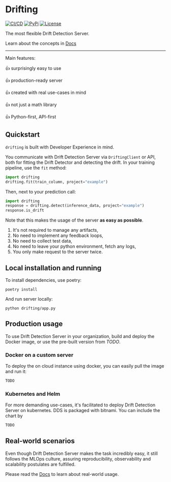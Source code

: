 # Drifting

[![CI/CD](https://github.com/smolendawid/cacha/actions/workflows/cicd.yaml/badge.svg)](https://github.com/sign-ai/drifting/actions/workflows/precommit.yaml)
[![PyPi](https://img.shields.io/pypi/v/cacha?label=PyPI&logo=pypi)](https://pypi.org/project/cacha/)
[![License](https://img.shields.io/pypi/l/cacha.svg)](https://github.com/sign-ai/drifting/blob/main/LICENSE)

The most flexible Drift Detection Server.

Learn about the concepts in
[Docs](https://sign-ai.github.io/drifting/)

---

Main features:

:+1: surprisingly easy to use

:+1: production-ready server

:+1: created with real use-cases in mind

:+1: not just a math library

:+1: Python-first, API-first

## Quickstart

`drifting` is built with Developer Experience in mind.

You communicate with Drift Detection Server via `DriftingClient` or API,
both for fitting the Drift Detector and detecting the drift. In your training
pipeline, use the `fit` method:

```python
import drifting
drifting.fit(train_column, project="example")

```

Then, next to your prediction call:

```python
import drifting
response = drifting.detect(inference_data, project="example")
response.is_drift
```

Note that this makes the usage of the server **as easy as possible**.

1. It's not required to manage any artifacts,
1. No need to implement any feedback loops,
1. No need to collect test data,
1. No need to leave your python environment, fetch any logs,
1. You only make request to the server twice.

## Local installation and running

To install dependencies, use poetry:

```
poetry install
```

And run server locally:

```
python drifting/app.py
```

## Production usage

To use Drift Detection Server in your organization,
build and deploy the Docker image, or use the pre-built version from _TODO_.

### Docker on a custom server

To deploy the on cloud instance using docker, you can easily pull the image
and run it:

```python
TODO
```

### Kubernetes and Helm

For more demanding use-cases, it's facilitated to deploy Drift Detection Server
on kubernetes. DDS is packaged with bitnami. You can include the chart by

```python
TODO
```

## Real-world scenarios

Even though Drift Detection Server makes the task incredibly easy,
it still follows the MLOps culture, assuring reproducibility,
observability and scalability postulates are fulfilled.

Please read the [Docs](https://sign-ai.github.io/drifting/)
to learn about real-world usage.
